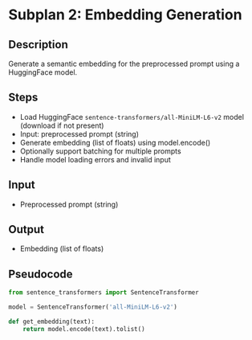 # Subplan 2: Embedding Generation

## Description
Generate a semantic embedding for the preprocessed prompt using a HuggingFace model.

## Steps
- Load HuggingFace `sentence-transformers/all-MiniLM-L6-v2` model (download if not present)
- Input: preprocessed prompt (string)
- Generate embedding (list of floats) using model.encode()
- Optionally support batching for multiple prompts
- Handle model loading errors and invalid input

## Input
- Preprocessed prompt (string)

## Output
- Embedding (list of floats)

## Pseudocode
```python
from sentence_transformers import SentenceTransformer

model = SentenceTransformer('all-MiniLM-L6-v2')

def get_embedding(text):
    return model.encode(text).tolist()
``` 